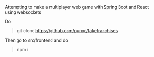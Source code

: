 Attempting to make a multiplayer web game with Spring Boot and React using websockets

Do
>git clone https://github.com/punxe/fakefranchises

Then go to src/frontend and do
>npm i